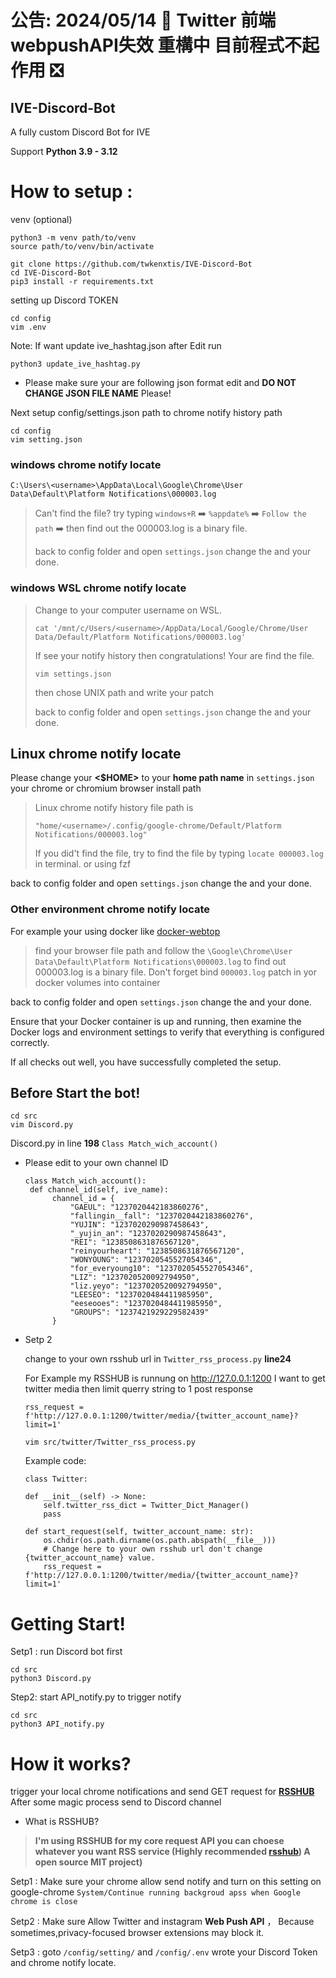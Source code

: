# 公告: 2024/05/14 🚧 Twitter 前端 webpushAPI失效 重構中 目前程式不起作用 ❎
## IVE-Discord-Bot

A fully custom Discord Bot for IVE


Support **Python 3.9 - 3.12**

# How to setup :
venv (optional)
```
python3 -m venv path/to/venv
source path/to/venv/bin/activate
```

```
git clone https://github.com/twkenxtis/IVE-Discord-Bot
cd IVE-Discord-Bot
pip3 install -r requirements.txt
```

setting up Discord TOKEN
```
cd config 
vim .env
```
Note: If want update ive_hashtag.json after Edit run

```
python3 update_ive_hashtag.py
```
- Please make sure your are following json format edit and **DO NOT CHANGE JSON FILE NAME** Please!
  
Next setup config/settings.json path to chrome notify history path
```
cd config 
vim setting.json
```
  ### windows chrome notify locate
  
  `C:\Users\<username>\AppData\Local\Google\Chrome\User Data\Default\Platform Notifications\000003.log`
  
  > Can't find the file? try typing `windows+R` ➡️ `%appdate%` ➡️ `Follow the path` ➡️ then find out the 000003.log is a binary file.
  > 
  > back to config folder and open `settings.json` change the <username> and your done.
  
  ### windows WSL chrome notify locate
  
  > Change <username> to your computer username on WSL.
  > 
  > ```
  > cat '/mnt/c/Users/<username>/AppData/Local/Google/Chrome/User Data/Default/Platform Notifications/000003.log'
  > ```
  > 
  > If see your notify history then congratulations! Your are find the file.
  > 
  > ```
  > vim settings.json
  > ```
  > then chose UNIX path and write your patch
  > 
  > back to config folder and open `settings.json` change the <username> and your done.
  
  ## Linux chrome notify locate
  
  Please change your **<$HOME>** to your **home path name** in `settings.json` your chrome or chromium browser install path
  
  > Linux chrome notify history file path is
  > ```
  > "home/<username>/.config/google-chrome/Default/Platform Notifications/000003.log"
  > ```
  > If you did't find the file, try to find the file by typing `locate 000003.log` in terminal. or using fzf
  
  back to config folder and open `settings.json` change the <username> and your done.
  
  ### Other environment chrome notify locate
  
  For example your using docker like [docker-webtop](https://docs.linuxserver.io/images/docker-webtop/)
  
  
  > find your browser file path and follow the `\Google\Chrome\User Data\Default\Platform Notifications\000003.log` to find out 000003.log is a binary file.
  > Don't forget bind `000003.log` patch in yor docker volumes into container
  
  back to config folder and open `settings.json` change the <username> and your done.
  
  Ensure that your Docker container is up and running, then examine the Docker logs and environment settings to verify that everything is configured correctly.
  
  If all checks out well, you have successfully completed the setup.

## Before Start the bot!
```
cd src 
vim Discord.py 
```
 Discord.py in line **198** ``Class Match_wich_account()``
 - Please edit to your own channel ID
   
    ```  
   class Match_wich_account():
     def channel_id(self, ive_name):
          channel_id = {
              "GAEUL": "1237020442183860276",
              "fallingin__fall": "1237020442183860276",
              "YUJIN": "1237020290987458643",
              "_yujin_an": "1237020290987458643",
              "REI": "1238508631876567120",
              "reinyourheart": "1238508631876567120",
              "WONYOUNG": "1237020545527054346",
              "for_everyoung10": "1237020545527054346",
              "LIZ": "1237020520092794950",
              "liz.yeyo": "1237020520092794950",
              "LEESEO": "1237020484411985950",
              "eeseooes": "1237020484411985950",
              "GROUPS": "1237421929229582439"
          }
      ```
- Setp 2
  
  change to your own rsshub url in `Twitter_rss_process.py` **line24**
  
  For Example my RSSHUB is runnung on http://127.0.0.1:1200
  I want to get twitter media then limit querry string to 1 post response
  
  ```rss_request = f'http://127.0.0.1:1200/twitter/media/{twitter_account_name}?limit=1'```
 
  ```
  vim src/twitter/Twitter_rss_process.py
  ```

    Example code:

    ```
    class Twitter:

    def __init__(self) -> None:
        self.twitter_rss_dict = Twitter_Dict_Manager()
        pass

    def start_request(self, twitter_account_name: str):
        os.chdir(os.path.dirname(os.path.abspath(__file__)))
        # Change here to your own rsshub url don't change {twitter_account_name} value.
        rss_request = f'http://127.0.0.1:1200/twitter/media/{twitter_account_name}?limit=1'
    ```

# Getting Start!

  Setp1 : run Discord bot first
  
    
    cd src 
    python3 Discord.py
    
    
  Step2: start API_notify.py to trigger notify
  
    
    cd src 
    python3 API_notify.py
    
  

# How it works?
trigger your local chrome notifications and send GET request for [**RSSHUB**](https://github.com/DIYgod/RSSHub) After some magic process send to Discord channel
- What is RSSHUB?
> **I'm using **RSSHUB** for my core request API you can choese whatever you want RSS service (Highly recommended [rsshub](https://github.com/DIYgod/RSSHub)) A open source MIT project)**

  Setp1 : Make sure your chrome allow send notify and turn on this setting on google-chrome  ``System/Continue running backgroud apss when Google chrome is close``
  
  Setp2 : Make sure Allow Twitter and instagram **Web Push API** ， Because sometimes,privacy-focused browser extensions may block it.
  
  Setp3 : goto ```/config/setting/``` and ```/config/.env``` wrote your Discord Token and chrome notify locate.
